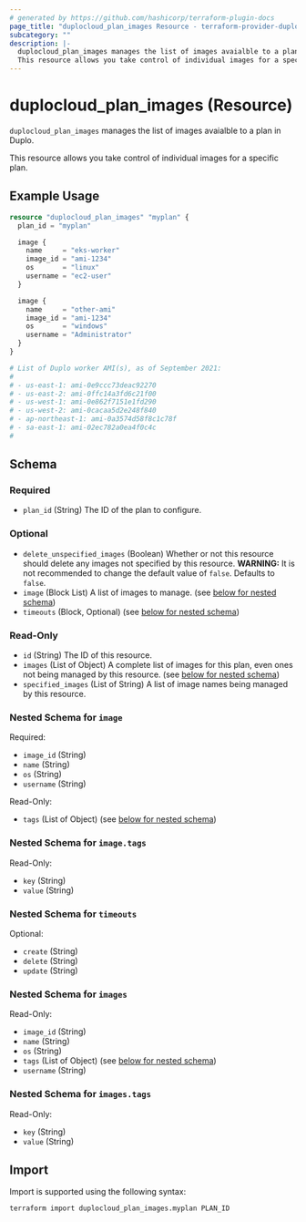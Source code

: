 ```yaml
---
# generated by https://github.com/hashicorp/terraform-plugin-docs
page_title: "duplocloud_plan_images Resource - terraform-provider-duplocloud"
subcategory: ""
description: |-
  duplocloud_plan_images manages the list of images avaialble to a plan in Duplo.
  This resource allows you take control of individual images for a specific plan.
---
```


# duplocloud_plan_images (Resource)

`duplocloud_plan_images` manages the list of images avaialble to a plan in Duplo.

This resource allows you take control of individual images for a specific plan.

## Example Usage

```terraform
resource "duplocloud_plan_images" "myplan" {
  plan_id = "myplan"

  image {
    name     = "eks-worker"
    image_id = "ami-1234"
    os       = "linux"
    username = "ec2-user"
  }

  image {
    name     = "other-ami"
    image_id = "ami-1234"
    os       = "windows"
    username = "Administrator"
  }
}

# List of Duplo worker AMI(s), as of September 2021:
#
# - us-east-1: ami-0e9ccc73deac92270
# - us-east-2: ami-0ffc14a3fd6c21f00
# - us-west-1: ami-0e862f7151e1fd290
# - us-west-2: ami-0cacaa5d2e248f840
# - ap-northeast-1: ami-0a3574d58f8c1c78f
# - sa-east-1: ami-02ec782a0ea4f0c4c
#
```

<!-- schema generated by tfplugindocs -->
## Schema

### Required

- `plan_id` (String) The ID of the plan to configure.

### Optional

- `delete_unspecified_images` (Boolean) Whether or not this resource should delete any images not specified by this resource. **WARNING:**  It is not recommended to change the default value of `false`. Defaults to `false`.
- `image` (Block List) A list of images to manage. (see [below for nested schema](#nestedblock--image))
- `timeouts` (Block, Optional) (see [below for nested schema](#nestedblock--timeouts))

### Read-Only

- `id` (String) The ID of this resource.
- `images` (List of Object) A complete list of images for this plan, even ones not being managed by this resource. (see [below for nested schema](#nestedatt--images))
- `specified_images` (List of String) A list of image names being managed by this resource.

<a id="nestedblock--image"></a>
### Nested Schema for `image`

Required:

- `image_id` (String)
- `name` (String)
- `os` (String)
- `username` (String)

Read-Only:

- `tags` (List of Object) (see [below for nested schema](#nestedatt--image--tags))

<a id="nestedatt--image--tags"></a>
### Nested Schema for `image.tags`

Read-Only:

- `key` (String)
- `value` (String)



<a id="nestedblock--timeouts"></a>
### Nested Schema for `timeouts`

Optional:

- `create` (String)
- `delete` (String)
- `update` (String)


<a id="nestedatt--images"></a>
### Nested Schema for `images`

Read-Only:

- `image_id` (String)
- `name` (String)
- `os` (String)
- `tags` (List of Object) (see [below for nested schema](#nestedobjatt--images--tags))
- `username` (String)

<a id="nestedobjatt--images--tags"></a>
### Nested Schema for `images.tags`

Read-Only:

- `key` (String)
- `value` (String)

## Import

Import is supported using the following syntax:

```shell
terraform import duplocloud_plan_images.myplan PLAN_ID
```
